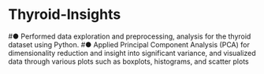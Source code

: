 # Thyroid-Insights

#● Performed data exploration and preprocessing, analysis for the thyroid dataset using Python.
#● Applied Principal Component Analysis (PCA) for dimensionality reduction and insight into significant variance, and
visualized data through various plots such as boxplots, histograms, and scatter plots
